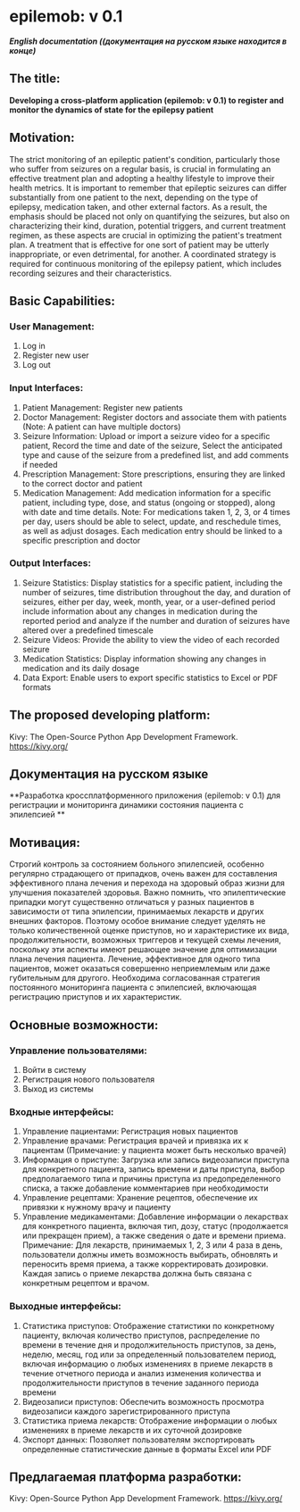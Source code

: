 # epilemob: v 0.1
**_English documentation ((документация на русском языке находится в конце)_**
## The title: 
**Developing a cross-platform application (epilemob: v 0.1) to register and monitor the dynamics of state for the epilepsy patient**
## Motivation: 
The strict monitoring of an epileptic patient's condition, particularly those who suffer from seizures on a regular basis, is crucial in formulating an effective treatment plan and adopting a healthy lifestyle to improve their health metrics. It is important to remember that epileptic seizures can differ substantially from one patient to the next, depending on the type of epilepsy, medication taken, and other external factors. As a result, the emphasis should be placed not only on quantifying the seizures, but also on characterizing their kind, duration, potential triggers, and current treatment regimen, as these aspects are crucial in optimizing the patient's treatment plan. A treatment that is effective for one sort of patient may be utterly inappropriate, or even detrimental, for another. A coordinated strategy is required for continuous monitoring of the epilepsy patient, which includes recording seizures and their characteristics. 
## Basic Capabilities:
### User Management:
1.	Log in
2.	Register new user
3.	Log out
### Input Interfaces:
1.	Patient Management: Register new patients
2.	Doctor Management: Register doctors and associate them with patients (Note: A patient can have multiple doctors)
3.	Seizure Information: Upload or import a seizure video for a specific patient, Record the time and date of the seizure, Select the anticipated type and cause of the seizure from a predefined list, and add comments if needed
4.	Prescription Management: Store prescriptions, ensuring they are linked to the correct doctor and patient
5.	Medication Management: Add medication information for a specific patient, including type, dose, and status (ongoing or stopped), along with date and time details. Note: For medications taken 1, 2, 3, or 4 times per day, users should be able to select, update, and reschedule times, as well as adjust dosages. Each medication entry should be linked to a specific prescription and doctor
### Output Interfaces:
1.	Seizure Statistics: Display statistics for a specific patient, including the number of seizures, time distribution throughout the day, and duration of seizures, either per day, week, month, year, or a user-defined period include information about any changes in medication during the reported period and analyze if the number and duration of seizures have altered over a predefined timescale
2.	Seizure Videos: Provide the ability to view the video of each recorded seizure
3.	Medication Statistics: Display information showing any changes in medication and its daily dosage
4.	Data Export: Enable users to export specific statistics to Excel or PDF formats
## The proposed developing platform:
Kivy: The Open-Source Python App Development Framework.
https://kivy.org/

## **Документация на русском языке**
**Разработка кроссплатформенного приложения (epilemob: v 0.1) для регистрации и мониторинга динамики состояния пациента с эпилепсией **

## Мотивация: 
Строгий контроль за состоянием больного эпилепсией, особенно регулярно страдающего от припадков, очень важен для составления эффективного плана лечения и перехода на здоровый образ жизни для улучшения показателей здоровья. Важно помнить, что эпилептические припадки могут существенно отличаться у разных пациентов в зависимости от типа эпилепсии, принимаемых лекарств и других внешних факторов. Поэтому особое внимание следует уделять не только количественной оценке приступов, но и характеристике их вида, продолжительности, возможных триггеров и текущей схемы лечения, поскольку эти аспекты имеют решающее значение для оптимизации плана лечения пациента. Лечение, эффективное для одного типа пациентов, может оказаться совершенно неприемлемым или даже губительным для другого. Необходима согласованная стратегия постоянного мониторинга пациента с эпилепсией, включающая регистрацию приступов и их характеристик. 
## Основные возможности: 
### Управление пользователями: 
1.	Войти в систему 
2.	Регистрация нового пользователя 
3.	Выход из системы 
### Входные интерфейсы: 
1.	Управление пациентами: Регистрация новых пациентов 
2.	Управление врачами: Регистрация врачей и привязка их к пациентам (Примечание: у пациента может быть несколько врачей) 
3.	Информация о приступе: Загрузка или запись видеозаписи приступа для конкретного пациента, запись времени и даты приступа, выбор предполагаемого типа и причины приступа из предопределенного списка, а также добавление комментариев при необходимости 
4.	Управление рецептами: Хранение рецептов, обеспечение их привязки к нужному врачу и пациенту 
5.	Управление медикаментами: Добавление информации о лекарствах для конкретного пациента, включая тип, дозу, статус (продолжается или прекращен прием), а также сведения о дате и времени приема. Примечание: Для лекарств, принимаемых 1, 2, 3 или 4 раза в день, пользователи должны иметь возможность выбирать, обновлять и переносить время приема, а также корректировать дозировки. Каждая запись о приеме лекарства должна быть связана с конкретным рецептом и врачом. 
### Выходные интерфейсы: 
1.	Статистика приступов: Отображение статистики по конкретному пациенту, включая количество приступов, распределение по времени в течение дня и продолжительность приступов, за день, неделю, месяц, год или за определенный пользователем период, включая информацию о любых изменениях в приеме лекарств в течение отчетного периода и анализ изменения количества и продолжительности приступов в течение заданного периода времени 
2.	Видеозаписи приступов: Обеспечить возможность просмотра видеозаписи каждого зарегистрированного приступа 
3.	Статистика приема лекарств: Отображение информации о любых изменениях в приеме лекарств и их суточной дозировке 
4.	Экспорт данных: Позволяет пользователям экспортировать определенные статистические данные в форматы Excel или PDF 
## Предлагаемая платформа разработки: 
Kivy: Open-Source Python App Development Framework. https://kivy.org/ 


